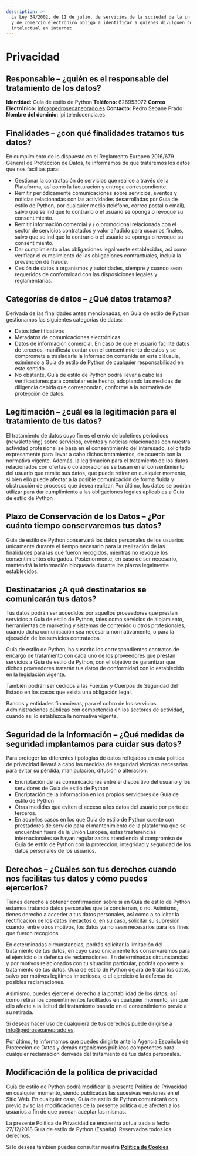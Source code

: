 ```yaml
---
description: >-
  La Ley 34/2002, de 11 de julio, de servicios de la sociedad de la información
  y de comercio electrónico obliga a identificar a quienes divulguen contenido
  intelectual en internet.
---
```


# Privacidad

## Responsable – ¿quién es el responsable del tratamiento de los datos?

**Identidad:** Guía de estilo de Python
**Teléfono:** 626953072
**Correo Electrónico:** info@pedroseoaneprado.es
**Contacto:** Pedro Seoane Prado
**Nombre del dominio:** ipi.teledocencia.es

## Finalidades – ¿con qué finalidades tratamos tus datos?

En cumplimiento de lo dispuesto en el Reglamento Europeo 2016/679 General de Protección de Datos, te informamos de que trataremos los datos que nos facilitas para:

* Gestionar la contratación de servicios que realice a través de la Plataforma, así como la facturación y entrega correspondiente.
* Remitir periódicamente comunicaciones sobre servicios, eventos y noticias relacionadas con las actividades desarrolladas por Guía de estilo de Python, por cualquier medio \(teléfono, correo postal o email\), salvo que se indique lo contrario o el usuario se oponga o revoque su consentimiento.
* Remitir información comercial y / o promocional relacionada con el sector de servicios contratados y valor añadido para usuarios finales, salvo que se indique lo contrario o el usuario se oponga o revoque su consentimiento.
* Dar cumplimiento a las obligaciones legalmente establecidas, así como verificar el cumplimiento de las obligaciones contractuales, incluía la prevención de fraude.
* Cesión de datos a organismos y autoridades, siempre y cuando sean requeridos de conformidad con las disposiciones legales y reglamentarias.

## Categorías de datos – ¿Qué datos tratamos?

Derivada de las finalidades antes mencionadas, en Guía de estilo de Python gestionamos las siguientes categorías de datos:

* Datos identificativos
* Metadatos de comunicaciones electrónicas
* Datos de información comercial. En caso de que el usuario facilite datos de terceros, manifiesta contar con el consentimiento de estos y se compromete a trasladarle la información contenida en esta cláusula, eximiendo a Guía de estilo de Python de cualquier responsabilidad en este sentido.
* No obstante, Guía de estilo de Python podrá llevar a cabo las verificaciones para constatar este hecho, adoptando las medidas de diligencia debida que correspondan, conforme a la normativa de protección de datos.

## Legitimación – ¿cuál es la legitimación para el tratamiento de tus datos?

El tratamiento de datos cuyo fin es el envío de boletines periódicos \(newslettering\) sobre servicios, eventos y noticias relacionadas con nuestra actividad profesional se basa en el consentimiento del interesado, solicitado expresamente para llevar a cabo dichos tratamientos, de acuerdo con la normativa vigente. Además, la legitimación para el tratamiento de los datos relacionados con ofertas o colaboraciones se basan en el consentimiento del usuario que remite sus datos, que puede retirar en cualquier momento, si bien ello puede afectar a la posible comunicación de forma fluida y obstrucción de procesos que desea realizar. Por último, los datos se podrán utilizar para dar cumplimiento a las obligaciones legales aplicables a Guía de estilo de Python

## Plazo de Conservación de los Datos – ¿Por cuánto tiempo conservaremos tus datos?

Guía de estilo de Python conservará los datos personales de los usuarios únicamente durante el tiempo necesario para la realización de las finalidades para las que fueron recogidos, mientras no revoque los consentimientos otorgados. Posteriormente, en caso de ser necesario, mantendrá la información bloqueada durante los plazos legalmente establecidos.

## Destinatarios ¿A qué destinatarios se comunicarán tus datos?

Tus datos podrán ser accedidos por aquellos proveedores que prestan servicios a Guía de estilo de Python, tales como servicios de alojamiento, herramientas de marketing y sistemas de contenido u otros profesionales, cuando dicha comunicación sea necesaria normativamente, o para la ejecución de los servicios contratados.

Guía de estilo de Python, ha suscrito los correspondientes contratos de encargo de tratamiento con cada uno de los proveedores que prestan servicios a Guía de estilo de Python, con el objetivo de garantizar que dichos proveedores tratarán tus datos de conformidad con lo establecido en la legislación vigente.

También podrán ser cedidos a las Fuerzas y Cuerpos de Seguridad del Estado en los casos que exista una obligación legal.

Bancos y entidades financieras, para el cobro de los servicios. Administraciones públicas con competencia en los sectores de actividad, cuando así lo establezca la normativa vigente.

## Seguridad de la Información – ¿Qué medidas de seguridad implantamos para cuidar sus datos?

Para proteger las diferentes tipologías de datos reflejados en esta política de privacidad llevará a cabo las medidas de seguridad técnicas necesarias para evitar su pérdida, manipulación, difusión o alteración.

* Encriptación de las comunicaciones entre el dispositivo del usuario y los servidores de Guía de estilo de Python
* Encriptación de la información en los propios servidores de Guía de estilo de Python
* Otras medidas que eviten el acceso a los datos del usuario por parte de terceros.
* En aquellos casos en los que Guía de estilo de Python cuente con prestadores de servicio para el mantenimiento de la plataforma que se encuentren fuera de la Unión Europea, estas trasferencias internacionales se hayan regularizadas atendiendo al compromiso de Guía de estilo de Python con la protección, integridad y seguridad de los datos personales de los usuarios.

## Derechos – ¿Cuáles son tus derechos cuando nos facilitas tus datos y cómo puedes ejercerlos?

Tienes derecho a obtener confirmación sobre si en Guía de estilo de Python estamos tratando datos personales que te conciernan, o no. Asimismo, tienes derecho a acceder a tus datos personales, así como a solicitar la rectificación de los datos inexactos o, en su caso, solicitar su supresión cuando, entre otros motivos, los datos ya no sean necesarios para los fines que fueron recogidos.

En determinadas circunstancias, podrás solicitar la limitación del tratamiento de tus datos, en cuyo caso únicamente los conservaremos para el ejercicio o la defensa de reclamaciones. En determinadas circunstancias y por motivos relacionados con tu situación particular, podrás oponerte al tratamiento de tus datos. Guía de estilo de Python dejará de tratar los datos, salvo por motivos legítimos imperiosos, o el ejercicio o la defensa de posibles reclamaciones.

Asimismo, puedes ejercer el derecho a la portabilidad de los datos, así como retirar los consentimientos facilitados en cualquier momento, sin que ello afecte a la licitud del tratamiento basado en el consentimiento previo a su retirada.

Si deseas hacer uso de cualquiera de tus derechos puede dirigirse a [info@pedroseoaneprado.es](mailto:info@pedroseoaneprado.es).

Por último, te informamos que puedes dirigirte ante la Agencia Española de Protección de Datos y demás organismos públicos competentes para cualquier reclamación derivada del tratamiento de tus datos personales.

## Modificación de la política de privacidad

Guía de estilo de Python podrá modificar la presente Política de Privacidad en cualquier momento, siendo publicadas las sucesivas versiones en el Sitio Web. En cualquier caso, Guía de estilo de Python comunicará con previo aviso las modificaciones de la presente política que afecten a los usuarios a fin de que puedan aceptar las mismas.

La presente Política de Privacidad se encuentra actualizada a fecha 27/12/2018 Guía de estilo de Python \(España\). Reservados todos los derechos.

Si lo deseas también puedes consultar nuestra [**Política de Cookies**](https://ipi.teledocencia.es/legal/cookies)
